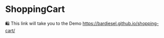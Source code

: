 # ShoppingCart

:shopping: This link will take you to the Demo https://bardiesel.github.io/shopping-cart/
